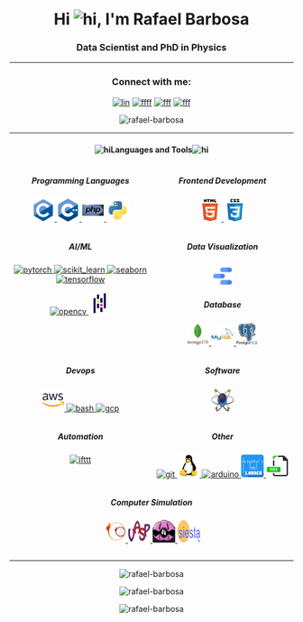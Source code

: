 <h1 align="center">Hi <img src="https://camo.githubusercontent.com/e8e7b06ecf583bc040eb60e44eb5b8e0ecc5421320a92929ce21522dbc34c891/68747470733a2f2f6d656469612e67697068792e636f6d2f6d656469612f6876524a434c467a6361737252346961377a2f67697068792e676966" alt="hi" width="40" height="40"/>, I'm Rafael Barbosa</h1>
<h3 align="center">Data Scientist and PhD in Physics</h3>

<hr style="height:2px;border-width:0;color:gray;background-color:gray">

<h3 align="center">Connect with me:</h3>
<p align="center">
<a href="https://linkedin.com/in/lin" target="blank"><img align="center" src="https://raw.githubusercontent.com/rahuldkjain/github-profile-readme-generator/master/src/images/icons/Social/linked-in-alt.svg" alt="lin" height="30" width="40" /></a>
<a href="https://instagram.com/ffff" target="blank"><img align="center" src="https://raw.githubusercontent.com/rahuldkjain/github-profile-readme-generator/master/src/images/icons/Social/instagram.svg" alt="ffff" height="30" width="40" /></a>
<a href="https://www.youtube.com/c/fff" target="blank"><img align="center" src="https://raw.githubusercontent.com/rahuldkjain/github-profile-readme-generator/master/src/images/icons/Social/youtube.svg" alt="fff" height="30" width="40" /></a>
<a href="https://discord.gg/fff" target="blank"><img align="center" src="https://raw.githubusercontent.com/rahuldkjain/github-profile-readme-generator/master/src/images/icons/Social/discord.svg" alt="fff" height="30" width="40" /></a>
</p> 


<p align="center"> <img src="https://camo.githubusercontent.com/62da68eb62b1e5f175f7d1f0191dd89a653d7908feb22d37d4a0ab07365d6791/68747470733a2f2f6d656469612e67697068792e636f6d2f6d656469612f4d3967624264396e6244724f5475314d71782f67697068792e676966" alt="rafael-barbosa" height="100" width="80" /></p> 

<hr style="height:2px;border-width:0;color:gray;background-color:gray">

<h4 align="center"><img src="https://camo.githubusercontent.com/63371d36886ee658f5a97401f393e1ab1684b2fd3de674b8f5efc7d410b2a3d0/68747470733a2f2f6d656469612e67697068792e636f6d2f6d656469612f57556c706c634d704f43456d5447427442572f67697068792e676966" alt="hi" width="25" height="25"/>Languages and Tools<img src="https://camo.githubusercontent.com/63371d36886ee658f5a97401f393e1ab1684b2fd3de674b8f5efc7d410b2a3d0/68747470733a2f2f6d656469612e67697068792e636f6d2f6d656469612f57556c706c634d704f43456d5447427442572f67697068792e676966" alt="hi" width="25" height="25"/></h4>
<p align="center"> 

<div class="row">
  <div class="column"><h5 align="center">Programming Languages</h5>
<p align="center"> 
<a href="https://www.cprogramming.com/" target="_blank" rel="noreferrer"> <img src="https://raw.githubusercontent.com/devicons/devicon/master/icons/c/c-original.svg" alt="c" width="40" height="40"/> </a> <a href="https://www.w3schools.com/cpp/" target="_blank" rel="noreferrer"> <img src="https://raw.githubusercontent.com/devicons/devicon/master/icons/cplusplus/cplusplus-original.svg" alt="cplusplus" width="40" height="40"/> </a> <a href="https://www.php.net" target="_blank" rel="noreferrer"> <img src="https://raw.githubusercontent.com/devicons/devicon/master/icons/php/php-original.svg" alt="php" width="40" height="40"/> </a> <a href="https://www.python.org" target="_blank" rel="noreferrer"> <img src="https://raw.githubusercontent.com/devicons/devicon/master/icons/python/python-original.svg" alt="python" width="40" height="40"/> </a> </p> </div>
  <div class="column"><h5 align="center">Frontend Development</h5>
<p align="center"> 
<a href="https://www.w3.org/html/" target="_blank" rel="noreferrer"> <img src="https://raw.githubusercontent.com/devicons/devicon/master/icons/html5/html5-original-wordmark.svg" alt="html5" width="40" height="40"/> </a>  <a href="https://www.w3schools.com/css/" target="_blank" rel="noreferrer"> <img src="https://raw.githubusercontent.com/devicons/devicon/master/icons/css3/css3-original-wordmark.svg" alt="css3" width="40" height="40"/> </a></p> </div>

<div class="row">
  <div class="column"><h5 align="center">AI/ML</h5>
<p align="center"> 
<a href="https://pytorch.org/" target="_blank" rel="noreferrer"> <img src="https://www.vectorlogo.zone/logos/pytorch/pytorch-icon.svg" alt="pytorch" width="40" height="40"/> </a> <a href="https://scikit-learn.org/" target="_blank" rel="noreferrer"> <img src="https://upload.wikimedia.org/wikipedia/commons/0/05/Scikit_learn_logo_small.svg" alt="scikit_learn" width="40" height="40"/> </a> <a href="https://seaborn.pydata.org/" target="_blank" rel="noreferrer"> <img src="https://seaborn.pydata.org/_images/logo-mark-lightbg.svg" alt="seaborn" width="40" height="40"/> </a> <a href="https://www.tensorflow.org" target="_blank" rel="noreferrer"> <img src="https://www.vectorlogo.zone/logos/tensorflow/tensorflow-icon.svg" alt="tensorflow" width="40" height="40"/> </a> </p> 
<p align="center"> 
<a href="https://opencv.org/" target="_blank" rel="noreferrer"> <img src="https://www.vectorlogo.zone/logos/opencv/opencv-icon.svg" alt="opencv" width="40" height="40"/> </a> <a href="https://pandas.pydata.org/" target="_blank" rel="noreferrer"> <img src="https://raw.githubusercontent.com/devicons/devicon/2ae2a900d2f041da66e950e4d48052658d850630/icons/pandas/pandas-original.svg" alt="pandas" width="40" height="40"/> </a> </p></div>
  <div class="column"> <h5 align="center">Data Visualization</h5>
<p align="center"> 
<a href="https://datastudio.google.com
" target="_blank" rel="noreferrer"> <img src="img/data-studio.svg" alt="datastudio" width="40" height="40"/> </a> </p> <h5 align="center">Database</h5>
<p align="center"> 
<a href="https://www.mongodb.com/" target="_blank" rel="noreferrer"> <img src="https://raw.githubusercontent.com/devicons/devicon/master/icons/mongodb/mongodb-original-wordmark.svg" alt="mongodb" width="40" height="40"/> </a> <a href="https://www.mysql.com/" target="_blank" rel="noreferrer"> <img src="https://raw.githubusercontent.com/devicons/devicon/master/icons/mysql/mysql-original-wordmark.svg" alt="mysql" width="40" height="40"/> </a> <a href="https://www.postgresql.org" target="_blank" rel="noreferrer"> <img src="https://raw.githubusercontent.com/devicons/devicon/master/icons/postgresql/postgresql-original-wordmark.svg" alt="postgresql" width="40" height="40"/> </a> </p>
</div>

<div class="row">
  <div class="column"><h5 align="center">Devops</h5>
<p align="center"> 
<a href="https://aws.amazon.com" target="_blank" rel="noreferrer"> <img src="https://raw.githubusercontent.com/devicons/devicon/master/icons/amazonwebservices/amazonwebservices-original-wordmark.svg" alt="aws" width="40" height="40"/> </a> 
<a href="https://www.gnu.org/software/bash/" target="_blank" rel="noreferrer"> <img src="https://www.vectorlogo.zone/logos/gnu_bash/gnu_bash-icon.svg" alt="bash" width="40" height="40"/> </a> <a href="https://cloud.google.com" target="_blank" rel="noreferrer"> <img src="https://www.vectorlogo.zone/logos/google_cloud/google_cloud-icon.svg" alt="gcp" width="40" height="40"/> </a></p></div>
  <div class="column"><h5 align="center">Software</h5>
<p align="center"> 
<a href="https://www.labcenter.com/" target="_blank" rel="noreferrer"> <img src="img/proteus.png" alt="proteus" width="40" height="40"/> </a> </p></div>
</div>


<div class="row">
  <div class="column"><h5 align="center">Automation</h5>
<p align="center"> 
<a href="https://ifttt.com/" target="_blank" rel="noreferrer"> <img src="https://www.vectorlogo.zone/logos/ifttt/ifttt-ar21.svg" alt="ifttt" width="40" height="40"/> </a></p></div>
  <div class="column"><h5 align="center">Other</h5>
<p align="center"> 
 <a href="https://git-scm.com/" target="_blank" rel="noreferrer"> <img src="https://www.vectorlogo.zone/logos/git-scm/git-scm-icon.svg" alt="git" width="40" height="40"/> </a> <a href="https://www.linux.org/" target="_blank" rel="noreferrer"> <img src="https://raw.githubusercontent.com/devicons/devicon/master/icons/linux/linux-original.svg" alt="linux" width="40" height="40"/> </a> 
<a href="https://www.arduino.cc/" target="_blank" rel="noreferrer"> <img src="https://cdn.worldvectorlogo.com/logos/arduino-1.svg" alt="arduino" width="40" height="40"/> </a> <a href="https://pt.wikipedia.org/wiki/Linguagem_ladder" target="_blank" rel="noreferrer"> <img src="img/ladder.png" alt="ladder" width="40" height="40"/> </a> <a href="https://www.overleaf.com/" target="_blank" rel="noreferrer"> <img src="img/tex.svg" alt="tex" width="40" height="40"/> </a> </p></div>
</div>


<h5 align="center">Computer Simulation
</h5>
<p align="center"> 
 <a href="https://www.quantum-espresso.org/" target="_blank" rel="noreferrer"> <img src="img/qe.jpg" alt="qe" width="40" height="40"/> </a> <a href="https://www.vasp.at/" target="_blank" rel="noreferrer"> <img src="img/vasp.png" alt="vasp" width="40" height="40"/> </a> 
<a href="https://www.yambo-code.eu/" target="_blank" rel="noreferrer"> <img src="img/yambo.jpeg" alt="Yambo-Code" width="40" height="40"/> </a> <a href="https://www.simuneatomistics.com/products/siesta-code/" target="_blank" rel="noreferrer"> <img src="img/siesta.jpg" alt="Siesta" width="40" height="40"/> </a></p></div>

<hr style="height:2px;border-width:0;color:gray;background-color:gray">


 <p align="center"> <img src="https://github-readme-stats.vercel.app/api/top-langs?username=rafael-barbosa&show_icons=true&locale=en&layout=compact" alt="rafael-barbosa" /></p>

<p align="center"> <img src="https://github-readme-stats.vercel.app/api?username=rafael-barbosa&show_icons=true&locale=en" alt="rafael-barbosa" /></p> 



<p align="center"> <img src="https://raw.githubusercontent.com/mayhemantt/mayhemantt/Update/svg/Bottom.svg" alt="rafael-barbosa" /></p> 







  <style>
 .column {
  float: left;
  width: 50%;
}
/* Clear floats after the columns */
.row:after {
  content: "";
  display: table;
  clear: both;
}
</style>


